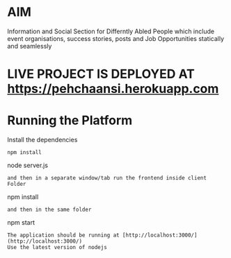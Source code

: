 # AIM
Information and Social Section for Differntly Abled People which include event organisations, success stories, posts and Job Opportunities statically and seamlessly

# LIVE PROJECT IS DEPLOYED AT https://pehchaansi.herokuapp.com


# Running the Platform 
Install the dependencies
```
npm install
```
node server.js
```
and then in a separate window/tab run the frontend inside client Folder
```
npm install 
```
and then in the same folder
```
npm start
```
The application should be running at [http://localhost:3000/](http://localhost:3000/)
Use the latest version of nodejs

